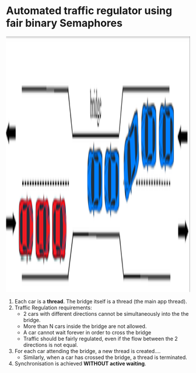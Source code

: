 # Automated traffic regulator using fair binary Semaphores

<p align="left">
  <img src="../../../imgs/automated_traffic_regulator.png" alt="???" width="700" height="700"/>
</p> 

1. Each car is a **thread**. The bridge itself is a thread (the main app thread).
2. Traffic Regulation requirements:
	- 2 cars with different directions cannot be simultaneously into the
	the bridge.
	- More than N cars inside the bridge are not allowed.
 	- A car cannot wait forever in order to cross the bridge
  	- Traffic should be fairly regulated, even if the flow between the 2 directions is not equal.
3. For each car attending the bridge, a new thread is created....
	- Similarly, when a car has crossed the bridge, a thread is terminated.[](url)
5. Synchronisation is achieved **WITHOUT active waiting**. 
